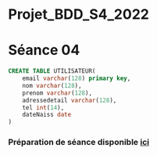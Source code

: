# Projet_BDD_S4_2022

# Séance 04
```sql
CREATE TABLE UTILISATEUR(
    email varchar(128) primary key,
    nom varchar(128),
    prenom varchar(128),
    adressedetail varchar(128),
    tel int(14),
    dateNaiss date
)
```

### Préparation de séance disponible [ici](preparation)